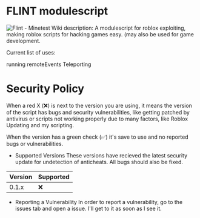 # FLINT modulescript
<img src="https://camo.githubusercontent.com/f6e18a9f8254cc28b3efa0707343457a1692ae04999cfc0fac17c5ae19773978/68747470733a2f2f77696b692e6d696e65746573742e6e65742f696d616765732f322f32652f466c696e742e706e67" alt="Flint - Minetest Wiki"/>
description: A modulescript for roblox exploiting, making roblox scripts for hacking games easy. (may also be used for game development.

Current list of uses:

running remoteEvents
Teleporting

# Security Policy
When a red X (❌) is next to the version you are using, it means the version of the script has bugs and security vulnerabilities, like getting patched by antivirus or scripts not working properly due to many factors, like Roblox Updating and my scripting.

When the version has a green check (✅) it's save to use and no reported bugs or vulnerabilities.

- Supported Versions
These versions have recieved the latest security update for undetection of anticheats. All bugs should also be fixed.

| Version | Supported          |
| ------- | ------------------ |
| 0.1.x   | :x:                |

- Reporting a Vulnerability
In order to report a vulnerability, go to the issues tab and open a issue. I'll get to it as soon as I see it.
